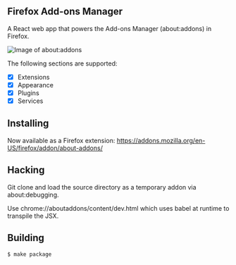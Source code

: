 Firefox Add-ons Manager
-----------------------

A React web app that powers the Add-ons Manager (about:addons) in Firefox.

![Image of about:addons](http://i.imgur.com/HIkGspf.png)

The following sections are supported:

- [x] Extensions
- [x] Appearance
- [x] Plugins
- [x] Services

Installing
----------

Now available as a Firefox extension:
https://addons.mozilla.org/en-US/firefox/addon/about-addons/

Hacking
-------

Git clone and load the source directory as a temporary addon via about:debugging.

Use chrome://aboutaddons/content/dev.html which uses babel at runtime to transpile
the JSX.

Building
--------

```
$ make package
```
